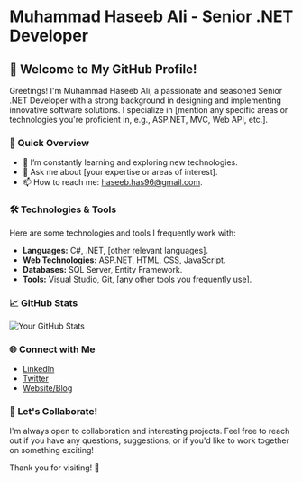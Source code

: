 # Muhammad Haseeb Ali - Senior .NET Developer

## 👋 Welcome to My GitHub Profile!

Greetings! I'm Muhammad Haseeb Ali, a passionate and seasoned Senior .NET Developer with a strong background in designing and implementing innovative software solutions. I specialize in [mention any specific areas or technologies you're proficient in, e.g., ASP.NET, MVC, Web API, etc.].

### 🚀 Quick Overview

- 🌱 I’m constantly learning and exploring new technologies.
- 💬 Ask me about [your expertise or areas of interest].
- 📫 How to reach me: haseeb.has96@gmail.com.

### 🛠️ Technologies & Tools

Here are some technologies and tools I frequently work with:

- **Languages:** C#, .NET, [other relevant languages].
- **Web Technologies:** ASP.NET, HTML, CSS, JavaScript.
- **Databases:** SQL Server, Entity Framework.
- **Tools:** Visual Studio, Git, [any other tools you frequently use].


### 📈 GitHub Stats

![Your GitHub Stats](https://github-readme-stats.vercel.app/api?username=im-haseeb&show_icons=true&theme=dark)

### 🌐 Connect with Me

- [LinkedIn](https://www.linkedin.com/in/your-linkedin-profile)
- [Twitter](https://twitter.com/your-twitter-handle)
- [Website/Blog](https://www.your-website.com)

### 🤝 Let's Collaborate!

I'm always open to collaboration and interesting projects. Feel free to reach out if you have any questions, suggestions, or if you'd like to work together on something exciting!

Thank you for visiting! 🚀
